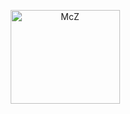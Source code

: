 <p align="center">
  <a href="https://discord.gg/wDv8xH78W2">
    <img src="https://share.creavite.co/LFMeg8UagHwe85Vg.gif" height="150" width="175" alt="McZ" />
  </a>
</p>
